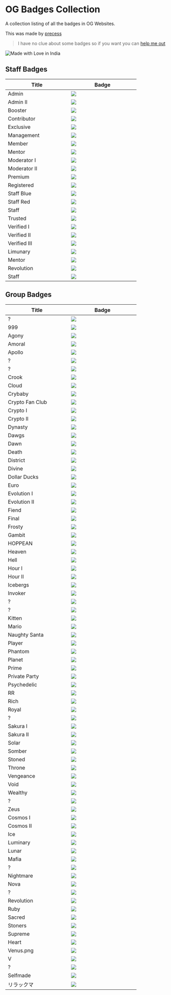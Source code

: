 # OG Badges Collection

A collection listing of all the badges in OG Websites.

This was made by <a href="https://github.com/precess">precess</a>
>I have no clue about some badges so if you want you can <a href="https://github.com/precess/OG-Badges-Collection/discussions/1">help me out</a> 

![Made with Love in India](https://madewithlove.org.in/badge.svg)

## Staff Badges

| ㅤㅤㅤㅤㅤTitleㅤㅤㅤㅤㅤ | ㅤㅤㅤㅤㅤBadgeㅤㅤㅤㅤㅤ |
| --- | --- |
Admin | <img  src="/images/Staff/admin.png"> 
Admin II | <img  src="/images/Staff/admin-2.png">
Booster | <img  src="/images/Staff/booster.gif">
Contributor | <img  src="/images/Staff/contributor.png">
Exclusive | <img  src="/images/Staff/exclusive.png">
Management | <img  src="/images/Staff/management.png">
Member | <img  src="/images/Staff/member.png">
Mentor | <img  src="/images/Staff/mentor.png">
Moderator I | <img  src="/images/Staff/moderator-1.png">
Moderator II | <img  src="/images/Staff/Moderator-3.png">
Premium | <img  src="/images/Staff/premium.png">
Registered | <img  src="/images/Staff/registered.png">
Staff Blue | <img  src="/images/Staff/staff-blue.png">
Staff Red | <img  src="/images/Staff/staff-red.png">
Staff | <img  src="/images/Staff/staff.png"> 
Trusted | <img  src="/images/Staff/trusted.png"> 
Verified I | <img  src="/images/Staff/verified.png"> 
Verified II | <img  src="/images/Staff/verified-2.png"> 
Verified III | <img  src="/images/Staff/verified-gg.png"> 
Limunary | <img  src="/images/Staff/limunary-gg.png"> 
Mentor | <img  src="/images/Staff/mentor-gg.png"> 
Revolution | <img  src="/images/Staff/revolution-gg.png"> 
Staff | <img  src="/images/Staff/staff-gg.png"> 

## Group Badges

| ㅤㅤㅤㅤㅤTitleㅤㅤㅤㅤㅤ | ㅤㅤㅤㅤㅤBadgeㅤㅤㅤㅤㅤ |
| --- | --- |
? | <img  src="/images/8x2Kw2G.png">
999 | <img  src="/images/999.png">
Agony | <img  src="/images/Agony.gif">
Amoral | <img  src="/images/amoral.png">
Apollo | <img  src="/images/Apollo.png">
? | <img  src="/images/B5DFsdY.png">
? | <img  src="/images/Boosters.gif">
Crook | <img  src="/images/CROOK.png">
Cloud | <img  src="/images/Cloud.png">
Crybaby | <img  src="/images/Crybaby.png">
Crypto Fan Club | <img  src="/images/Crypto-Fan-Club.png">
Crypto I | <img  src="/images/Eth.png">
Crypto II | <img  src="/images/Crypto.png">
Dynasty | <img  src="/images/DYNASTY.png">
Dawgs | <img  src="/images/Dawgs.gif">
Dawn | <img  src="/images/Dawn.gif">
Death | <img  src="/images/Death.png">
District | <img  src="/images/District.png">
Divine | <img  src="/images/Divine.png">
Dollar Ducks | <img  src="/images/Dollar-Ducks.gif">
Euro | <img  src="/images/Euro.png">
Evolution I | <img  src="/images/Evolution.png">
Evolution II | <img  src="/images/Evolution-2.png">
Fiend | <img  src="/images/Fiend.png">
Final | <img  src="/images/Final.png">
Frosty | <img  src="/images/Frosty.gif">
Gambit | <img  src="/images/Gambit.png">
HOPPEAN | <img  src="/images/HOPPEAN.gif">
Heaven | <img  src="/images/Heaven.png">
Hell | <img  src="/images/Hell.png">
Hour I | <img  src="/images/DNH0f1I.gif">
Hour II | <img  src="/images/Hour.gif">
Icebergs | <img  src="/images/Icebergs.png">
Invoker | <img  src="/images/Invoker.png">
? | <img  src="/images/JSPaPI7.png">
? | <img  src="/images/JWSlawf.png">
Kitten | <img  src="/images/Kitten.png">
Mario | <img  src="/images/Mario.png">
Naughty Santa | <img  src="/images/Naughty-Santa.gif">
Player | <img  src="/images/PLAYER.png">
Phantom | <img  src="/images/Phantom.png">
Planet | <img  src="/images/Planet.png">
Prime | <img  src="/images/Prime.png">
Private Party | <img  src="/images/Private-Party.png">
Psychedelic | <img  src="/images/Psychedelic.gif">
RR | <img  src="/images/RR.gif">
Rich | <img  src="/images/Rich.png">
Royal | <img  src="/images/Royal.png">
? | <img  src="/images/SDY2f0Q.png">
Sakura I | <img  src="/images/Sakura.png">
Sakura II | <img  src="/images/Sakura-2.png">
Solar | <img  src="/images/Solar.png">
Somber | <img  src="/images/Somber.png">
Stoned | <img  src="/images/Stoned.png">
Throne | <img  src="/images/Throne.png">
Vengeance | <img  src="/images/Vengeance.png">
Void | <img  src="/images/Void.png">
Wealthy | <img  src="/images/Wealthy.gif">
? | <img  src="/images/Xb5pzTW.png">
Zeus | <img  src="/images/Zeus.png">
Cosmos I | <img  src="/images/cosmos.gif">
Cosmos II | <img  src="/images/cosmos-2.gif">
Ice | <img  src="/images/ice.gif">
Luminary | <img  src="/images/luminary.png">
Lunar | <img  src="/images/lunar.gif">
Mafia | <img  src="/images/mafia.gif">
? | <img  src="/images/melhuhg.gif">
Nightmare | <img  src="/images/nightmare.gif">
Nova | <img  src="/images/nova.gif">
? | <img  src="/images/on6DmRZ.gif">
Revolution | <img  src="/images/revolution.png">
Ruby | <img  src="/images/ruby.png">
Sacred | <img  src="/images/sacred.png">
Stoners | <img  src="/images/stoners.gif">
Supreme | <img  src="/images/supreme.gif">
Heart | <img  src="/images/ub-d.gif">
Venus.png | <img  src="/images/venus.png">
V | <img  src="/images/V.png">
? | <img  src="/images/yinandyang.png">
Selfmade | <img  src="/images/SELFMADE.png">
リラックマ | <img  src="/images/リラックマ.png">
